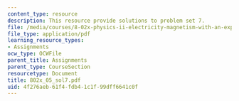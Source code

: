 ```yaml
---
content_type: resource
description: This resource provide solutions to problem set 7.
file: /media/courses/8-02x-physics-ii-electricity-magnetism-with-an-experimental-focus-spring-2005/4f276aeb61f4fdb41c1f99dff6641c0f_802x_05_sol7.pdf
file_type: application/pdf
learning_resource_types:
- Assignments
ocw_type: OCWFile
parent_title: Assignments
parent_type: CourseSection
resourcetype: Document
title: 802x_05_sol7.pdf
uid: 4f276aeb-61f4-fdb4-1c1f-99dff6641c0f
---
```

